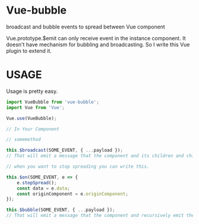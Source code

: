 # Vue-bubble

broadcast and bubble events to spread between Vue component

Vue.prototype.$emit can only receive event in the instance component. It doesn't have mechanism for bubbling and broadcasting. So I write this Vue plugin to extend it.

# USAGE

Usage is pretty easy.

```javascript
import VueBubble from 'vue-bubble';
import Vue from 'Vue';

Vue.use(VueBubble);

// In Your Component

// somemethod

this.$broadcast(SOME_EVENT, { ...payload });
// That will emit a message that the component and its children and chilren's children ... will receive the event.

// when you want to stop spreading you can write this.

this.$on(SOME_EVENT, e => {
    e.stopSpread();
    const data = e.data;
    const originComponent = e.originComponent;
});

this.$bubble(SOME_EVENT, { ...payload });
// That will emit a message that the component and recursively emit the parent. Also you can stop spreading.

```
